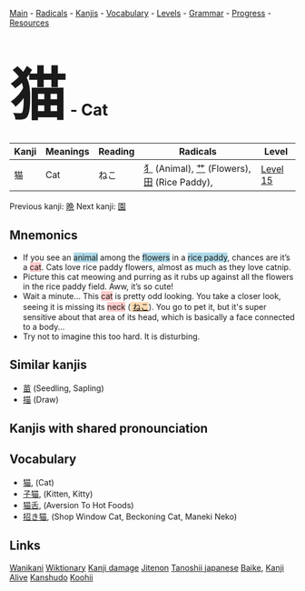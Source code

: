 <style> bigfont {font-size: 100px}</style>
[Main](../README.md) -
[Radicals](../radicals.md) -
[Kanjis](../kanjis.md) -
[Vocabulary](../vocabulary.md) -
[Levels](../levels.md) -
[Grammar](../grammar.md) - 
[Progress](../progress.md) -
[Resources](../resources.md)
# <bigfont> 猫</bigfont> - Cat 

| Kanji | Meanings | Reading | Radicals | Level |
| --- | --- | --- | --- | --- |
| 猫 | Cat | ねこ | [犭](../radicals/犭.md) (Animal), [艹](../radicals/艹.md) (Flowers), [田](../radicals/田.md) (Rice Paddy),  | [Level 15](../levels/wk_level15.md) |

Previous kanji: [晩](晩.md) Next kanji: [園](園.md) 

## Mnemonics
 * If you see an <span style="background-color:#ADD8E6"> animal</span> among the <span style="background-color:#ADD8E6"> flowers</span> in a <span style="background-color:#ADD8E6"> rice paddy</span>, chances are it’s a <span style="background-color:#ffcccb"> cat</span>. Cats love rice paddy flowers, almost as much as they love catnip.
* Picture this cat meowing and purring as it rubs up against all the flowers in the rice paddy field. Aww, it’s so cute!
* Wait a minute… This <span style="background-color:#ffcccb"> cat</span> is pretty odd looking. You take a closer look, seeing it is missing its <span style="background-color:#ffcccb"> neck</span> (<span style="background-color:#fed8b1"> [ねこ](https://jisho.org/search/ねこ)</span>). You go to pet it, but it's super sensitive about that area of its head, which is basically a face connected to a body...
* Try not to imagine this too hard. It is disturbing.


## Similar kanjis
 * [苗](苗.md) (Seedling, Sapling)
* [描](描.md) (Draw)



## Kanjis with shared pronounciation
 


## Vocabulary
 * [猫](../vocabulary/猫.md), (Cat)
* [子猫](../vocabulary/猫.md), (Kitten, Kitty)
* [猫舌](../vocabulary/猫.md), (Aversion To Hot Foods)
* [招き猫](../vocabulary/猫.md), (Shop Window Cat, Beckoning Cat, Maneki Neko)




## Links 


[Wanikani](https://www.wanikani.com/kanji/猫)
[Wiktionary](https://en.wiktionary.org/wiki/猫)
[Kanji damage](http://www.kanjidamage.com/kanji/search?utf8=✓&q=猫)
[Jitenon](https://jitenon.com/kanji/猫)
[Tanoshii japanese](https://www.tanoshiijapanese.com/dictionary/kanji.cfm?k=猫)
[Baike](https://baike.baidu.com/item/猫),
[Kanji Alive](https://app.kanjialive.com/猫)
[Kanshudo](https://www.kanshudo.com/searchmn?q=猫)
[Koohii](https://kanji.koohii.com/study/kanji/猫)
